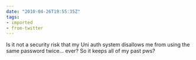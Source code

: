 ```yaml
---
date: "2010-04-26T19:55:35Z"
tags:
- imported
- from-twitter
---
```

Is it not a security risk that my Uni auth system disallows me from using the same password twice… ever? So it keeps all of my past pws?
